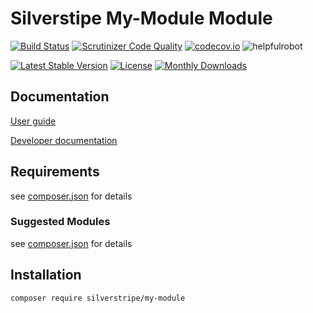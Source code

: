 # Silverstipe My-Module Module
[![Build Status](https://travis-ci.org/silverstripe/silverstripe-my-module.svg?branch=master)](https://travis-ci.org/silverstripe/silverstripe-my-module)
[![Scrutinizer Code Quality](https://scrutinizer-ci.com/g/silverstripe/silverstripe-my-module/badges/quality-score.png?b=master)](https://scrutinizer-ci.com/g/silverstripe/silverstripe-my-module/?branch=master)
[![codecov.io](https://codecov.io/github/silverstripe/silverstripe-my-module/coverage.svg?branch=master)](https://codecov.io/github/silverstripe/silverstripe-my-module?branch=master)
![helpfulrobot](https://helpfulrobot.io/silverstripe/my-module/badge)

[![Latest Stable Version](https://poser.pugx.org/silverstripe/my-module/version)](https://packagist.org/packages/silverstripe/my-module)
[![License](https://poser.pugx.org/silverstripe/my-module/license)](https://packagist.org/packages/silverstripe/my-module)
[![Monthly Downloads](https://poser.pugx.org/silverstripe/my-module/d/monthly)](https://packagist.org/packages/silverstripe/my-module)


## Documentation

[User guide](docs/en/userguide/index.md)

[Developer documentation](docs/en/index.md)

## Requirements

see [composer.json](composer.json) for details

### Suggested Modules

see [composer.json](composer.json) for details


## Installation

```
composer require silverstripe/my-module
```
